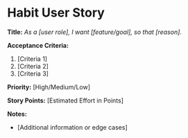 # Habit User Story

**Title:**
_As a [user role], I want [feature/goal], so that [reason]._

**Acceptance Criteria:**

1. [Criteria 1]
2. [Criteria 2]
3. [Criteria 3]
   
**Priority:** [High/Medium/Low]

**Story Points:** [Estimated Effort in Points]

**Notes:**
- [Additional information or edge cases]
